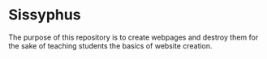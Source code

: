 # Sissyphus
The purpose of this repository is to create webpages and destroy them for the sake of teaching students the basics of website creation.
